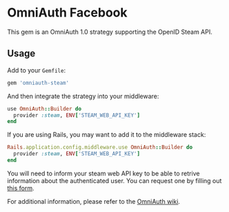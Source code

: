 # OmniAuth Facebook

This gem is an OmniAuth 1.0 strategy supporting the OpenID Steam API.

## Usage

Add to your `Gemfile`:

```ruby
gem 'omniauth-steam'
```

And then integrate the strategy into your middleware:

```ruby
use OmniAuth::Builder do
  provider :steam, ENV['STEAM_WEB_API_KEY']
end
```

If you are using Rails, you may want to add it to the middleware stack:

```ruby
Rails.application.config.middleware.use OmniAuth::Builder do
  provider :steam, ENV['STEAM_WEB_API_KEY']
end
```

You will need to inform your steam web API key to be able to retrive information about the authenticated user. You can request one by filling out [this form](http://steamcommunity.com/dev/apikey).

For additional information, please refer to the [OmniAuth wiki](https://github.com/intridea/omniauth/wiki).